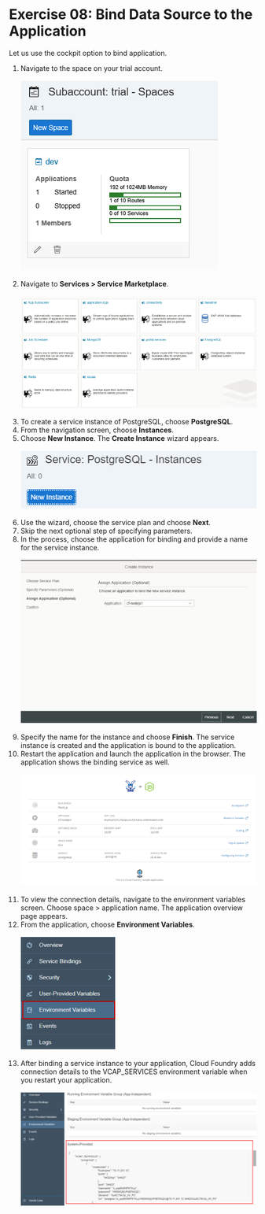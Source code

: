 # Exercise 08: Bind Data Source to the Application
Let us use the cockpit option to bind application.
1. Navigate to the space on your trial account.
<br><br>
![Trial Space](/img/dev_space.png?raw=true)
<br><br>
2. Navigate to **Services > Service Marketplace**.
<br><br>
![Service Marketplace](/img/services.png?raw=true)
<br><br>
3. To create a service instance of PostgreSQL, choose **PostgreSQL**.
4. From the navigation screen, choose **Instances**.
5. Choose **New Instance**. The **Create Instance** wizard appears. 
<br><br>
![Service Instance](/img/service_instance.png?raw=true)
<br><br>
6. Use the wizard, choose the service plan and choose **Next**.
7. Skip the next optional step of specifying parameters.
8. In the process, choose the application for binding and provide a name for the service instance.
<br><br>
![Application Name](/img/app_name.png?raw=true)
<br><br>
9. Specify the name for the instance and choose **Finish**.
The service instance is created and the application is bound to the application.
10. Restart the application and launch the application in the browser. The application shows the binding service as well.
<br><br>
![Application](/img/app_bound.png?raw=true)
<br><br>
11. To view the connection details, navigate to the environment variables screen. Choose space > application name. The application overview page appears. 
12. From the application, choose **Environment Variables**.
<br><br>
![Environemt Variable](/img/env_variables.png?raw=true)
<br><br>
13. After binding a service instance to your application, Cloud Foundry adds connection details to the VCAP_SERVICES environment variable when you restart your application.
<br><br>
![VCAP Services](/img/VCAP_Services.png?raw=true)
<br><br> 